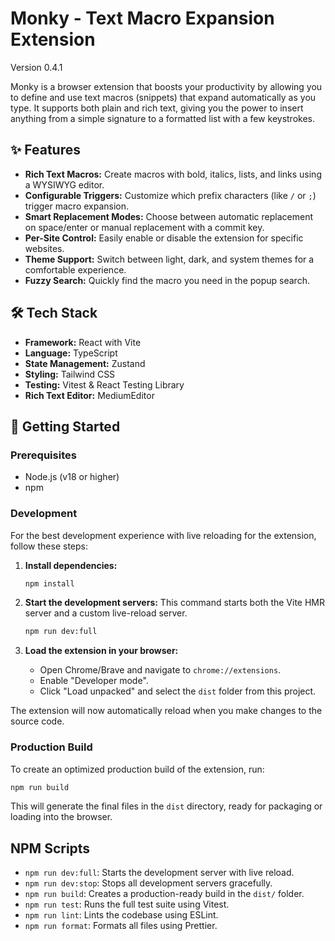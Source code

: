 # Monky - Text Macro Expansion Extension

Version 0.4.1

Monky is a browser extension that boosts your productivity by allowing you to define and use text macros (snippets) that expand automatically as you type. It supports both plain and rich text, giving you the power to insert anything from a simple signature to a formatted list with a few keystrokes.

## ✨ Features

-   **Rich Text Macros:** Create macros with bold, italics, lists, and links using a WYSIWYG editor.
-   **Configurable Triggers:** Customize which prefix characters (like `/` or `;`) trigger macro expansion.
-   **Smart Replacement Modes:** Choose between automatic replacement on space/enter or manual replacement with a commit key.
-   **Per-Site Control:** Easily enable or disable the extension for specific websites.
-   **Theme Support:** Switch between light, dark, and system themes for a comfortable experience.
-   **Fuzzy Search:** Quickly find the macro you need in the popup search.

## 🛠️ Tech Stack

-   **Framework:** React with Vite
-   **Language:** TypeScript
-   **State Management:** Zustand
-   **Styling:** Tailwind CSS
-   **Testing:** Vitest & React Testing Library
-   **Rich Text Editor:** MediumEditor

## 🚀 Getting Started

### Prerequisites

-   Node.js (v18 or higher)
-   npm

### Development

For the best development experience with live reloading for the extension, follow these steps:

1.  **Install dependencies:**
    ```bash
    npm install
    ```

2.  **Start the development servers:**
    This command starts both the Vite HMR server and a custom live-reload server.
    ```bash
    npm run dev:full
    ```

3.  **Load the extension in your browser:**
    -   Open Chrome/Brave and navigate to `chrome://extensions`.
    -   Enable "Developer mode".
    -   Click "Load unpacked" and select the `dist` folder from this project.

The extension will now automatically reload when you make changes to the source code.

### Production Build

To create an optimized production build of the extension, run:

```bash
npm run build
```

This will generate the final files in the `dist` directory, ready for packaging or loading into the browser.

##  NPM Scripts

-   `npm run dev:full`: Starts the development server with live reload.
-   `npm run dev:stop`: Stops all development servers gracefully.
-   `npm run build`: Creates a production-ready build in the `dist/` folder.
-   `npm run test`: Runs the full test suite using Vitest.
-   `npm run lint`: Lints the codebase using ESLint.
-   `npm run format`: Formats all files using Prettier.
